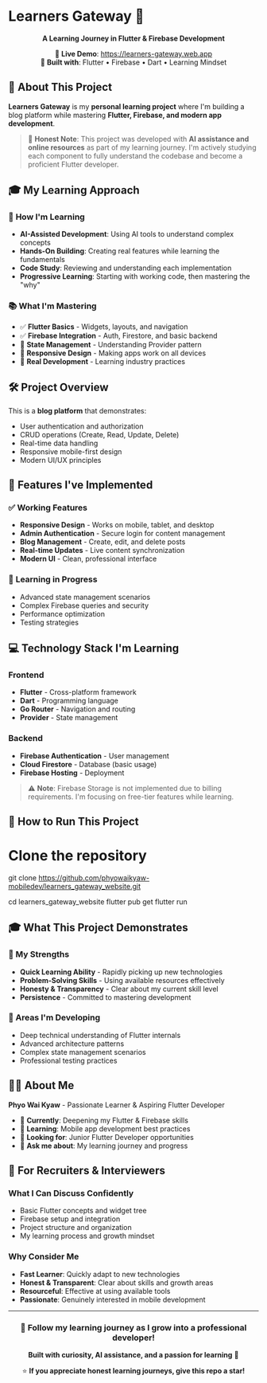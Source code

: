# Learners Gateway 🌟

<div align="center">

**A Learning Journey in Flutter & Firebase Development**

🚀 **Live Demo**: https://learners-gateway.web.app  
📱 **Built with**: Flutter • Firebase • Dart • Learning Mindset

</div>

## 📖 About This Project

**Learners Gateway** is my **personal learning project** where I'm building a blog platform while mastering **Flutter, Firebase, and modern app development**.

> 🎯 **Honest Note**: This project was developed with **AI assistance and online resources** as part of my learning journey. I'm actively studying each component to fully understand the codebase and become a proficient Flutter developer.

## 🎓 My Learning Approach

### 🤖 **How I'm Learning**
- **AI-Assisted Development**: Using AI tools to understand complex concepts
- **Hands-On Building**: Creating real features while learning the fundamentals
- **Code Study**: Reviewing and understanding each implementation
- **Progressive Learning**: Starting with working code, then mastering the "why"

### 📚 **What I'm Mastering**
- ✅ **Flutter Basics** - Widgets, layouts, and navigation
- ✅ **Firebase Integration** - Auth, Firestore, and basic backend
- 🔄 **State Management** - Understanding Provider pattern
- 🔄 **Responsive Design** - Making apps work on all devices
- 🔄 **Real Development** - Learning industry practices

## 🛠️ Project Overview

This is a **blog platform** that demonstrates:
- User authentication and authorization
- CRUD operations (Create, Read, Update, Delete)
- Real-time data handling
- Responsive mobile-first design
- Modern UI/UX principles

## 🚀 Features I've Implemented

### ✅ **Working Features**
- **Responsive Design** - Works on mobile, tablet, and desktop
- **Admin Authentication** - Secure login for content management
- **Blog Management** - Create, edit, and delete posts
- **Real-time Updates** - Live content synchronization
- **Modern UI** - Clean, professional interface

### 🔄 **Learning in Progress**
- Advanced state management scenarios
- Complex Firebase queries and security
- Performance optimization
- Testing strategies

## 💻 Technology Stack I'm Learning

### **Frontend**
- **Flutter** - Cross-platform framework
- **Dart** - Programming language
- **Go Router** - Navigation and routing
- **Provider** - State management

### **Backend** 
- **Firebase Authentication** - User management
- **Cloud Firestore** - Database (basic usage)
- **Firebase Hosting** - Deployment

> ⚠️ **Note**: Firebase Storage is not implemented due to billing requirements. I'm focusing on free-tier features while learning.

## 🚀 How to Run This Project

# Clone the repository
git clone https://github.com/phyowaikyaw-mobiledev/learners_gateway_website.git

cd learners_gateway_website
flutter pub get
flutter run

## 🎓 What This Project Demonstrates

### 💪 My Strengths
- **Quick Learning Ability** - Rapidly picking up new technologies
- **Problem-Solving Skills** - Using available resources effectively
- **Honesty & Transparency** - Clear about my current skill level
- **Persistence** - Committed to mastering development

### 🌱 Areas I'm Developing
- Deep technical understanding of Flutter internals
- Advanced architecture patterns
- Complex state management scenarios
- Professional testing practices

## 👨‍💻 About Me

**Phyo Wai Kyaw** - Passionate Learner & Aspiring Flutter Developer

- 🔭 **Currently**: Deepening my Flutter & Firebase skills
- 🌱 **Learning**: Mobile app development best practices
- 👯 **Looking for**: Junior Flutter Developer opportunities
- 💬 **Ask me about**: My learning journey and progress

## 🎯 For Recruiters & Interviewers

### What I Can Discuss Confidently
- Basic Flutter concepts and widget tree
- Firebase setup and integration
- Project structure and organization
- My learning process and growth mindset

### Why Consider Me
- **Fast Learner**: Quickly adapt to new technologies
- **Honest & Transparent**: Clear about skills and growth areas
- **Resourceful**: Effective at using available tools
- **Passionate**: Genuinely interested in mobile development

---

<div align="center">

### 🌱 Follow my learning journey as I grow into a professional developer!

**Built with curiosity, AI assistance, and a passion for learning** 🚀

⭐ **If you appreciate honest learning journeys, give this repo a star!**

</div>
